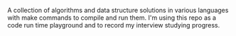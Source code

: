 A collection of algorithms and data structure solutions in various languages with make commands to compile and run them. I'm using this repo as a code run time playground and to record my interview studying progress.
